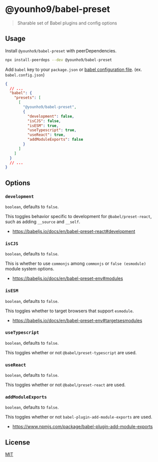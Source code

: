 # @younho9/babel-preset

> Sharable set of Babel plugins and config options

## Usage

Install `@younho9/babel-preset` with peerDependencies.

```sh
npx install-peerdeps --dev @younho9/babel-preset
```

Add `babel` key to your `package.json` or [babel configuration file](https://babeljs.io/docs/en/config-files#configuration-file-types). (ex. `babel.config.json`)

```json
{
  // ...
  "babel": {
    "presets": [
      [
        "@younho9/babel-preset",
        {
          "development": false,
          "isCJS": false,
          "isESM": true,
          "useTypescript": true,
          "useReact": true,
          "addModuleExports": false
        }
      ]
    ]
  }
  // ...
}
```

## Options

### `development`

`boolean`, defaults to `false`.

This toggles behavior specific to development for `@babel/preset-react`, such as adding `__source` and `__self`.

- https://babeljs.io/docs/en/babel-preset-react#development

### `isCJS`

`boolean`, defaults to `false`.

This is whether to use `commonjs` among `commonjs` or `false (esmodule)` module system options.

- https://babeljs.io/docs/en/babel-preset-env#modules

### `isESM`

`boolean`, defaults to `false`.

This toggles whether to target browsers that support `esmodule`.

- https://babeljs.io/docs/en/babel-preset-env#targetsesmodules

### `useTypescript`

`boolean`, defaults to `false`.

This toggles whether or not `@babel/preset-typescript` are used.

### `useReact`

`boolean`, defaults to `false`.

This toggles whether or not `@babel/preset-react` are used.

### `addModuleExports`

`boolean`, defaults to `false`.

This toggles whether or not `babel-plugin-add-module-exports` are used.

- https://www.npmjs.com/package/babel-plugin-add-module-exports

## License

[MIT](../../LICENSE)
